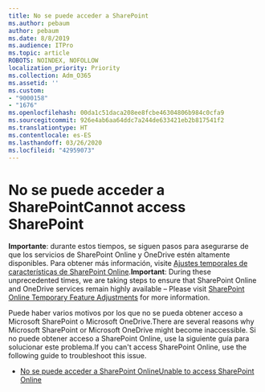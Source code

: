 ```yaml
---
title: No se puede acceder a SharePoint
ms.author: pebaum
author: pebaum
ms.date: 8/8/2019
ms.audience: ITPro
ms.topic: article
ROBOTS: NOINDEX, NOFOLLOW
localization_priority: Priority
ms.collection: Adm_O365
ms.assetid: ''
ms.custom:
- "9000158"
- "1676"
ms.openlocfilehash: 00da1c51daca208ee8fcbe46304806b984c0cfa9
ms.sourcegitcommit: 926e4ab6aa64ddc7a244de633421eb2b817541f2
ms.translationtype: HT
ms.contentlocale: es-ES
ms.lasthandoff: 03/26/2020
ms.locfileid: "42959073"
---
```

# <a name="cannot-access-sharepoint"></a><span data-ttu-id="fd9f3-102">No se puede acceder a SharePoint</span><span class="sxs-lookup"><span data-stu-id="fd9f3-102">Cannot access SharePoint</span></span>

<span data-ttu-id="fd9f3-103">**Importante**: durante estos tiempos, se siguen pasos para asegurarse de que los servicios de SharePoint Online y OneDrive estén altamente disponibles. Para obtener más información, visite [Ajustes temporales de características de SharePoint Online](https://aka.ms/ODSPAdjustments).</span><span class="sxs-lookup"><span data-stu-id="fd9f3-103">**Important**: During these unprecedented times, we are taking steps to ensure that SharePoint Online and OneDrive services remain highly available – Please visit [SharePoint Online Temporary Feature Adjustments](https://aka.ms/ODSPAdjustments) for more information.</span></span>

<span data-ttu-id="fd9f3-104">Puede haber varios motivos por los que no se pueda obtener acceso a Microsoft SharePoint o Microsoft OneDrive.</span><span class="sxs-lookup"><span data-stu-id="fd9f3-104">There are several reasons why Microsoft SharePoint or Microsoft OneDrive might become inaccessible.</span></span> <span data-ttu-id="fd9f3-105">Si no puede obtener acceso a SharePoint Online, use la siguiente guía para solucionar este problema.</span><span class="sxs-lookup"><span data-stu-id="fd9f3-105">If you can't access SharePoint Online, use the following guide to troubleshoot this issue.</span></span>

- [<span data-ttu-id="fd9f3-106">No se puede acceder a SharePoint Online</span><span class="sxs-lookup"><span data-stu-id="fd9f3-106">Unable to access SharePoint Online</span></span>](https://docs.microsoft.com/sharepoint/troubleshoot/sharing-and-permissions/sharepoint-online-inaccessible)
